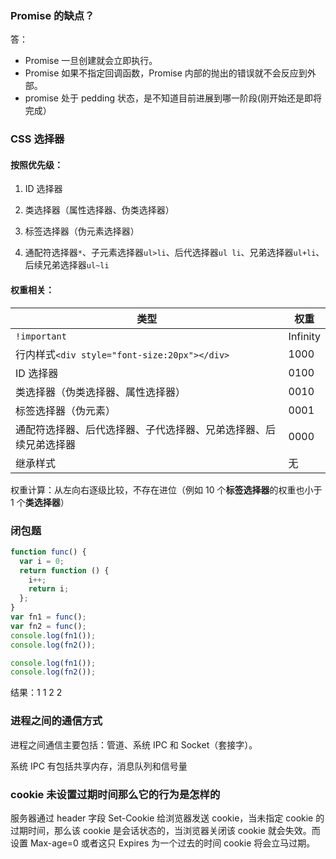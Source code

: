 ### Promise 的缺点？

答：

- Promise 一旦创建就会立即执行。
- Promise 如果不指定回调函数，Promise 内部的抛出的错误就不会反应到外部。
- promise 处于 pedding 状态，是不知道目前进展到哪一阶段(刚开始还是即将完成）

### CSS 选择器

#### 按照优先级：

1. ID 选择器

2. 类选择器（属性选择器、伪类选择器）
3. 标签选择器（伪元素选择器）
4. 通配符选择器`*`、子元素选择器`ul>li`、后代选择器`ul li`、兄弟选择器`ul+li`、后续兄弟选择器`ul~li`

#### 权重相关：

| 类型                                                             | 权重     |
| ---------------------------------------------------------------- | -------- |
| `!important`                                                     | Infinity |
| 行内样式`<div style="font-size:20px"></div>`                     | 1000     |
| ID 选择器                                                        | 0100     |
| 类选择器（伪类选择器、属性选择器）                               | 0010     |
| 标签选择器（伪元素）                                             | 0001     |
| 通配符选择器、后代选择器、子代选择器、兄弟选择器、后续兄弟选择器 | 0000     |
| 继承样式                                                         | 无       |

权重计算：从左向右逐级比较，不存在进位（例如 10 个**标签选择器**的权重也小于 1 个**类选择器**）

### 闭包题

```js
function func() {
  var i = 0;
  return function () {
    i++;
    return i;
  };
}
var fn1 = func();
var fn2 = func();
console.log(fn1());
console.log(fn2());

console.log(fn1());
console.log(fn2());
```

结果：1 1 2 2

### 进程之间的通信方式

进程之间通信主要包括：管道、系统 IPC 和 Socket（套接字）。

系统 IPC 有包括共享内存，消息队列和信号量

### cookie 未设置过期时间那么它的行为是怎样的

服务器通过 header 字段 Set-Cookie 给浏览器发送 cookie，当未指定 cookie 的过期时间，那么该 cookie 是会话状态的，当浏览器关闭该 cookie 就会失效。而设置 Max-age=0 或者这只 Expires 为一个过去的时间 cookie 将会立马过期。
